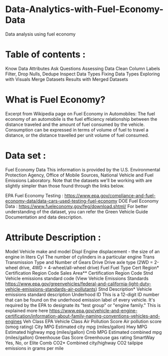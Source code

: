 # Data-Analytics-with-Fuel-Economy-Data
Data analysis using fuel economy

# Table of contents :
Know Data Attributes
Ask Questions
Assessing Data
Clean Column Labels
Filter, Drop Nulls, Dedupe
Inspect Data Types
Fixing Data Types
Exploring with Visuals
Merge Datasets
Results with Merged Datasets

# What is Fuel Economy?
Excerpt from Wikipedia page on Fuel Economy in Automobiles: The fuel economy of an automobile is the fuel efficiency relationship between the distance traveled and the amount of fuel consumed by the vehicle. Consumption can be expressed in terms of volume of fuel to travel a distance, or the distance travelled per unit volume of fuel consumed.

# Data set :
Fuel Economy Data This information is provided by the U.S. Environmental Protection Agency, Office of Mobile Sources, National Vehicle and Fuel Emissions Laboratory. Note that the datasets we'll be working with are slightly simpler than those found through the links below.

EPA Fuel Economy Testing : https://www.epa.gov/compliance-and-fuel-economy-data/data-cars-used-testing-fuel-economy
DOE Fuel Economy Data : https://www.fueleconomy.gov/feg/download.shtml/ For better understanding of the dataset, you can refer the Green Vehicle Guide Documentation and data description.

# Attribute Description :
Model Vehicle make and model
Displ Engine displacement - the size of an engine in liters
Cyl The number of cylinders in a particular engine
Trans Transmission Type and Number of Gears
Drive Drive axle type (2WD = 2-wheel drive, 4WD = 4-wheel/all-wheel drive)
Fuel Fuel Type
Cert Region* Certification Region Code
Sales Area** Certification Region Code
Stnd Vehicle emissions standard code (View Vehicle Emissions Standards https://www.epa.gov/greenvehicles/federal-and-california-light-duty-vehicle-emissions-standards-air-pollutants)
Stnd Description* Vehicle emissions standard description
Underhood ID This is a 12-digit ID number that can be found on the underhood emission label of every vehicle. It's required by the EPA to designate its "test group" or "engine family." This is explained more here https://www.epa.gov/vehicle-and-engine-certification/information-about-family-naming-conventions-vehicles-and-engines
Veh Class EPA Vehicle Class
Air Pollution Score Air pollution score (smog rating)
City MPG Estimated city mpg (miles/gallon)
Hwy MPG Estimated highway mpg (miles/gallon)
Cmb MPG Estimated combined mpg (miles/gallon)
Greenhouse Gas Score Greenhouse gas rating
SmartWay Yes, No, or Elite
Comb CO2* Combined city/highway CO2 tailpipe emissions in grams per mile
